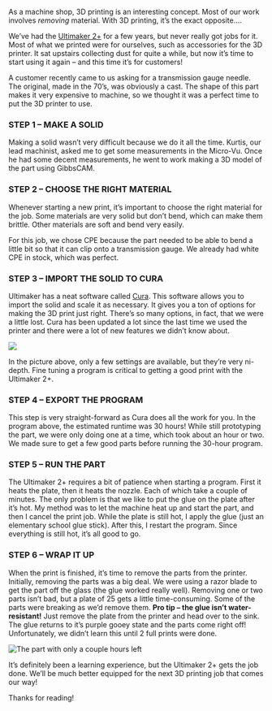 As a machine shop, 3D printing is an interesting concept. Most of our work involves *removing* material. With 3D printing, it’s the exact opposite….

We’ve had the [Ultimaker 2+](https://ultimaker.com/3d-printers/ultimaker-2-plus) for a few years, but never really got jobs for it. Most of what we printed were for ourselves, such as accessories for the 3D printer. It sat upstairs collecting dust for quite a while, but now it’s time to start using it again – and this time it’s for customers!

A customer recently came to us asking for a transmission gauge needle. The original, made in the 70’s, was obviously a cast. The shape of this part makes it very expensive to machine, so we thought it was a perfect time to put the 3D printer to use.

### STEP 1 – MAKE A SOLID

Making a solid wasn’t very difficult because we do it all the time. Kurtis, our lead machinist, asked me to get some measurements in the Micro-Vu. Once he had some decent measurements, he went to work making a 3D model of the part using GibbsCAM.

### STEP 2 – CHOOSE THE RIGHT MATERIAL

Whenever starting a new print, it’s important to choose the right material for the job. Some materials are very solid but don’t bend, which can make them brittle. Other materials are soft and bend very easily.

For this job, we chose CPE because the part needed to be able to bend a little bit so that it can clip onto a transmission gauge. We already had white CPE in stock, which was perfect.

### STEP 3 – IMPORT THE SOLID TO CURA

Ultimaker has a neat software called [Cura](https://ultimaker.com/software/ultimaker-cura). This software allows you to import the solid and scale it as necessary. It gives you a ton of options for making the 3D print just right. There’s so many options, in fact, that we were a little lost. Cura has been updated a lot since the last time we used the printer and there were a lot of new features we didn’t know about.

![](https://s3.us-west-2.amazonaws.com/secure.notion-static.com/64eee32b-ecfb-4e34-a977-9ad873a872bb/Untitled.png?X-Amz-Algorithm=AWS4-HMAC-SHA256&X-Amz-Content-Sha256=UNSIGNED-PAYLOAD&X-Amz-Credential=AKIAT73L2G45EIPT3X45%2F20221111%2Fus-west-2%2Fs3%2Faws4_request&X-Amz-Date=20221111T234142Z&X-Amz-Expires=3600&X-Amz-Signature=0c516b6beee56626a962c06dd56f54daeba3d6f0da48d6f235dbf5008f01c4db&X-Amz-SignedHeaders=host&x-id=GetObject)

In the picture above, only a few settings are available, but they’re very ni-depth. Fine tuning a program is critical to getting a good print with the Ultimaker 2+.

### STEP 4 – EXPORT THE PROGRAM

This step is very straight-forward as Cura does all the work for you. In the program above, the estimated runtime was 30 hours! While still prototyping the part, we were only doing one at a time, which took about an hour or two. We made sure to get a few good parts before running the 30-hour program.

### STEP 5 – RUN THE PART

The Ultimaker 2+ requires a bit of patience when starting a program. First it heats the plate, then it heats the nozzle. Each of which take a couple of minutes. The only problem is that we like to put the glue on the plate after it’s hot. My method was to let the machine heat up and start the part, and then I cancel the print job. While the plate is still hot, I apply the glue (just an elementary school glue stick). After this, I restart the program. Since everything is still hot, it’s all good to go.

### STEP 6 – WRAP IT UP

When the print is finished, it’s time to remove the parts from the printer. Initially, removing the parts was a big deal. We were using a razor blade to get the part off the glass (the glue worked really well). Removing one or two parts isn’t bad, but a plate of 25 gets a little time-consuming. Some of the parts were breaking as we’d remove them. **Pro tip – the glue isn’t water-resistant!** Just remove the plate from the printer and head over to the sink. The glue returns to it’s purple gooey state and the parts come right off! Unfortunately, we didn’t learn this until 2 full prints were done.

![The part with only a couple hours left](https://s3.us-west-2.amazonaws.com/secure.notion-static.com/67bd6148-c34b-4ba6-bc1f-fd40e28d0d73/Untitled.png?X-Amz-Algorithm=AWS4-HMAC-SHA256&X-Amz-Content-Sha256=UNSIGNED-PAYLOAD&X-Amz-Credential=AKIAT73L2G45EIPT3X45%2F20221111%2Fus-west-2%2Fs3%2Faws4_request&X-Amz-Date=20221111T234142Z&X-Amz-Expires=3600&X-Amz-Signature=2119f5aa47f41d8e0e1d41dc9f6e39874719bbe42a47a6959503ada7f53aaa2a&X-Amz-SignedHeaders=host&x-id=GetObject)

It’s definitely been a learning experience, but the Ultimaker 2+ gets the job done. We’ll be much better equipped for the next 3D printing job that comes our way!

Thanks for reading!

